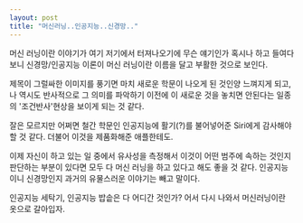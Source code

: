 ```yaml
---
layout: post
title: "머신러닝..인공지능..신경망.."
---
```



머신 러닝이란 이야기가 여기 저기에서 터져나오기에 무슨 얘기인가 혹시나 하고 들여다보니 신경망/인공지능 이론이 머신 러닝이란 이름을 달고 부활한 것으로 보인다.




제목이 그럴싸한 이미지를 풍기면 마치 새로운 학문이 나오게 된 것인양 느껴지게 되고, 나 역시도 반사적으로 그 의미를 파악하기 이전에 이 새로운 것을 놓치면 안된다는 일종의 '조건반사'현상을 보이게 되는 것 같다. 




잘은 모르지만 어쩌면 철간 학문인 인공지능에 활기(?)를 불어넣어준 Siri에게 감사해야할 것 같다. 더불어 이것을 제품화해준 애플한테도. 




이제 자신이 하고 있는 일 중에서 유사성을 측정해서 이것이 어떤 범주에 속하는 것인지 판단하는 부분이 있다면 모두 다 머신 러닝을 하고 있다고 해도 좋을 것 같다. 인공지능이니 신경망인지 과거의 유물스러운 이야기는 빼고 말이다.




인공지능 세탁기, 인공지능 밥솥은 다 어디간 것인가? 어서 다시 나와서 머신러닝이란 옷으로 갈아입자.


